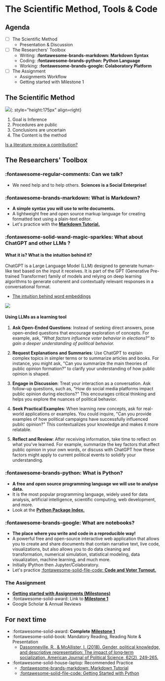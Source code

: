 # The Scientific Method, Tools & Code

## Agenda
- [ ] The Scientific Method
    - Presentation & Discussion
- [ ] The Researchers' Toolbox
    - Writing: **:fontawesome-brands-markdown: Markdown Syntax**
    - Coding: **:fontawesome-brands-python: Python Language**
    - Working: **:fontawesome-brands-google: Colaboratory Platform**
- [ ] The Assignment
    - Assignments Workflow
    - Getting started with Milestone 1

## The Scientific Method

![](../images/coffee.jpg){: style="height:175px" align=right}

1. Goal is Inference
2. Procedures are public
3. Conclusions are uncertain
4. The Content is the method

[Is a literature review a contribution?](https://www.cambridge.org/core/services/aop-cambridge-core/content/view/00B62000B6760AB78E1BD27E32A94C9F/S1049096506060264a.pdf/doing-a-literature-review.pdf?casa_token=szUhrJK1G30AAAAA:yj5nqRIULvP0oFEmACEq9AkAIZPdF8YBt9xWDetabQJwdKzVTZQ3yZvbGszZMNoesDnYgFtim2AA)

## The Researchers' Toolbox

### :fontawesome-regular-comments: Can we talk?
- We need help and to help others. **Sciences is a Social Enterprise!**

### :fontawesome-brands-markdown: What is Markdown?
- **A simple syntax you will use to write documents.**
- A lightweight free and open source markup language for creating formatted text using a plain-text editor.
- Let's practice with the [**Markdown Tutorial.**](https://commonmark.org/help/tutorial/)

### :fontawesome-solid-wand-magic-sparkles: What about ChatGPT and other LLMs ?

#### What it is? What is the intuition behind it? 

ChatGPT is a Large Language Model (LLM) designed to generate human-like text based on the input it receives. It is part of the GPT (Generative Pre-trained Transformer) family of models and relying on deep learning algorithms to generate coherent and contextually relevant responses in a conversational format.

- [The intuition behind word embeddings](https://www.cs.cmu.edu/~dst/WordEmbeddingDemo/)

![](https://upload.wikimedia.org/wikipedia/commons/a/a3/Gradient_descent.gif)

#### Using LLMs as a learning tool
1. **Ask Open-Ended Questions**: Instead of seeking direct answers, pose open-ended questions that encourage exploration of concepts. For example, ask, *"What factors influence voter behavior in elections?" to gain a deeper understanding of political behavior.*

2. **Request Explanations and Summaries**: Use ChatGPT to explain complex topics in simpler terms or to summarize articles and books. For instance, you might ask, "Can you summarize the main theories of public opinion formation?" to clarify your understanding of how public opinion is shaped.

3. **Engage in Discussion**: Treat your interaction as a conversation. Ask follow-up questions, such as, "How do social media platforms impact public opinion during elections?" This encourages critical thinking and helps you explore the nuances of political behavior.

4. **Seek Practical Examples**: When learning new concepts, ask for real-world applications or examples. You could inquire, "Can you provide examples of how political campaigns have successfully influenced public opinion?" This contextualizes your knowledge and makes it more relatable.

5. **Reflect and Review**: After receiving information, take time to reflect on what you've learned. For example, summarize the key factors that affect public opinion in your own words, or discuss with ChatGPT how these factors might apply to current political events to solidify your understanding.

### :fontawesome-brands-python: What is Python?
- **A free and open source programming language we will use to analyse data.**
- It is the most popular programming language, widely used for data analysis, artificial intelligence, scientific computing, web development, and more.
- Look at the [**Python Package Index.**](https://pypi.org/)

### :fontawesome-brands-google: What are notebooks?
- **The place where you write and code in a reproducible way!**
- A powerful free and open-source interactive web application that allows you to create and share documents that contain narrative text, live code, visualizations, but also allows you to do data cleaning and transformation, numerical simulation, statistical modeling, data visualization, machine learning, and much more.
- Initially IPython then Jupyter/Colaboratory.
- Let's practice [:fontawesome-solid-file-code: **Code and Voter Turnout.**](https://colab.research.google.com/github/mickaeltemporao/itds/blob/main/materials/01-getting-started.ipynb)



### The Assignment 
- [**Getting started with Assignments (Milestones)**](../../activities/challenges)
- :fontawesome-solid-award: Link to [**Milestone 1**](https://colab.research.google.com/github/mickaeltemporao/data-analysis/blob/main/materials/assignment-1.ipynb)
- Google Scholar & Annual Reviews

## For next time
- :fontawesome-solid-award: **Complete** [**Milestone 1**](https://colab.research.google.com/github/mickaeltemporao/data-analysis/blob/main/materials/assignment-1.ipynb)
- :fontawesome-solid-book: Mandatory Reading, Reading Note & Presentation
    - [Dassonneville, R., & McAllister, I. (2018). Gender, political knowledge, and descriptive representation: The impact of long‐term socialization. American Journal of Political Science, 62(2), 249-265.](https://onlinelibrary.wiley.com/doi/epdf/10.1111/ajps.12353)
- :fontawesome-solid-house-laptop: Recommended Practice
    - [:fontawesome-brands-markdown: Markdown Tutorial](https://commonmark.org/help/tutorial/)
    -  [:fontawesome-solid-file-code: Getting Started with Python](https://colab.research.google.com/github/mickaeltemporao/itds/blob/main/materials/01-getting-started.ipynb)

